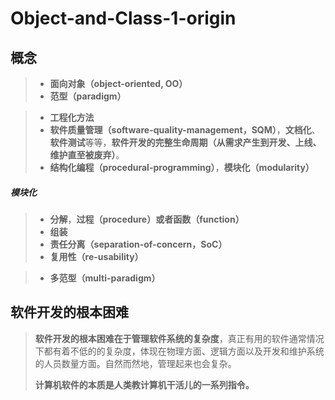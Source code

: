 # Object-and-Class-1-origin

## 概念

> + **面向对象（object-oriented, OO）**
> + **范型（paradigm）**



> + **工程化方法**
> + **软件质量管理（software-quality-management，SQM）**，**文档化**、**软件测试**等等，**软件开发的完整生命周期（从需求产生到开发、上线、维护直至被废弃）**。
> + **结构化编程（procedural-programming）**，**模块化（modularity）**



##### **模块化**

> + **分解**，**过程（procedure）**或者**函数（function）**
> + **组装**
> + **责任分离（separation-of-concern，SoC）**
> + **复用性（re-usability）**



> + **多范型（multi-paradigm）**



## **软件开发的根本困难**

> **软件开发的根本困难在于管理软件系统的复杂度**，真正有用的软件通常情况下都有着不低的的复杂度，体现在物理方面、逻辑方面以及开发和维护系统的人员数量方面。自然而然地，管理起来也会复杂。
>
> **计算机软件的本质是人类教计算机干活儿的一系列指令。**



